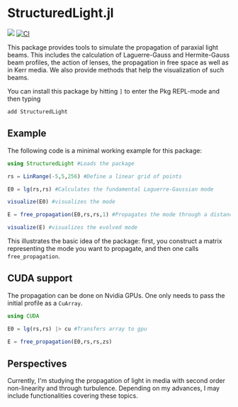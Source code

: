 # StructuredLight.jl

[![](https://img.shields.io/badge/docs-stable-blue.svg)](https://marcsgil.github.io/StructuredLight.jl/dev/)
[![CI](https://github.com/marcsgil/StructuredLight.jl/actions/workflows/CI.yml/badge.svg)](https://github.com/marcsgil/StructuredLight.jl/actions/workflows/CI.yml)

This package provides tools to simulate the propagation of paraxial light beams. This includes the calculation of Laguerre-Gauss and Hermite-Gauss beam profiles, the action of lenses, the propagation in free space as well as in Kerr media. We also provide methods that help the visualization of such beams.

You can install this package by hitting `]` to enter the Pkg REPL-mode and then typing

```
add StructuredLight
```  
## Example

The following code is a minimal working example for this package:

```julia
using StructuredLight #Loads the package

rs = LinRange(-5,5,256) #Define a linear grid of points

E0 = lg(rs,rs) #Calculates the fundamental Laguerre-Gaussian mode

visualize(E0) #visualizes the mode

E = free_propagation(E0,rs,rs,1) #Propagates the mode through a distance of z=1

visualize(E) #visualizes the evolved mode
```

This illustrates the basic idea of the package: first, you construct a matrix representing the mode you want to propagate, and then one calls `free_propagation`.

## CUDA support

The propagation can be done on Nvidia GPUs. One only needs to pass the initial profile as a `CuArray`.

```julia
using CUDA

E0 = lg(rs,rs) |> cu #Transfers array to gpu

E = free_propagation(E0,rs,rs,zs)
```

## Perspectives

Currently, I'm studying the propagation of light in media with second order non-linearity and through turbulence. Depending on my advances, I may include functionalities covering these topics.
